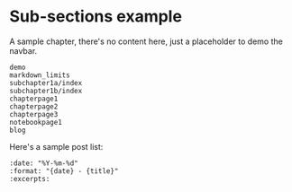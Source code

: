 # Sub-sections example

A sample chapter, there's no content here, just a placeholder to demo the navbar.

```{toctree}
demo
markdown_limits
subchapter1a/index
subchapter1b/index
chapterpage1
chapterpage2
chapterpage3
notebookpage1
blog
```

Here's a sample post list:

```{postlist}
:date: "%Y-%m-%d"
:format: "{date} - {title}"
:excerpts:
```
